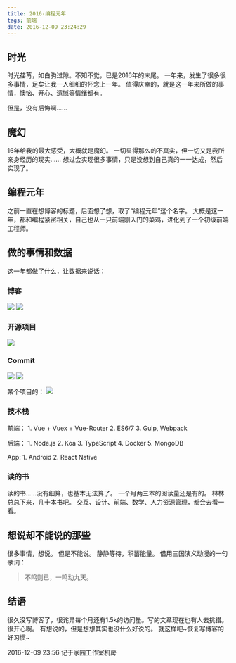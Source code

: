 ```yaml
---
title: 2016-编程元年
tags: 前端
date: 2016-12-09 23:24:29
---
```

## 时光
时光荏苒，如白驹过隙。不知不觉，已是2016年的末尾。
一年来，发生了很多很多事情，足矣让我一人细细的怀念上一年。
值得庆幸的，就是这一年来所做的事情，懊恼、开心、遗憾等情绪都有。

但是，没有后悔啊……

## 魔幻

16年给我的最大感受，大概就是魔幻。
一切显得那么的不真实，但一切又是我所亲身经历的现实……
想过会实现很多事情，只是没想到自己真的一一达成，然后实现了。

## 编程元年

之前一直在想博客的标题，后面想了想，取了“编程元年”这个名字。
大概是这一年，都和编程紧密相关，自己也从一只前端刚入门的菜鸡，进化到了一个初级前端工程师。

## 做的事情和数据

这一年都做了什么，让数据来说话：

### 博客

![](http://7xoxxe.com1.z0.glb.clouddn.com/2016-12-09-QQ20161209-1-2x.png)
![](http://7xoxxe.com1.z0.glb.clouddn.com/2016-12-09-QQ20161209-0-2x.png)

### 开源项目

![](http://7xoxxe.com1.z0.glb.clouddn.com/2016-12-09-154129.jpg)

### Commit

![](http://7xoxxe.com1.z0.glb.clouddn.com/2016-12-09-154146.jpg)
![](http://7xoxxe.com1.z0.glb.clouddn.com/2016-12-09-154201.jpg)

某个项目的：
![](http://7xoxxe.com1.z0.glb.clouddn.com/2016-12-09-154220.jpg)

### 技术栈

前端：
    1. Vue + Vuex + Vue-Router
    2. ES6/7
    3. Gulp, Webpack

后端：
    1. Node.js
    2. Koa
    3. TypeScript
    4. Docker
    5. MongoDB

App:
    1. Android
    2. React Native

### 读的书
读的书……没有细算，也基本无法算了。
一个月两三本的阅读量还是有的。
林林总总下来，几十本书吧。
交互、设计、前端、数学、人力资源管理，都会去看一看。

## 想说却不能说的那些

很多事情，想说。
但是不能说。
静静等待，积蓄能量。
借用三国演义动漫的一句歌词：

> 不鸣则已，一鸣动九天。

## 结语

很久没写博客了，很诧异每个月还有1.5k的访问量。写的文章现在也有人去挑错。很开心啊。
有想说的，但是想想其实也没什么好说的。
就这样吧~恢复写博客的好习惯~

2016-12-09 23:56 记于家园工作室机房
